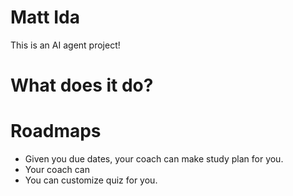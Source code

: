 # Matt Ida

This is an AI agent project! 

# What does it do?


# Roadmaps 

- Given you due dates, your coach can make study plan for you. 
- Your coach can 
- You can customize quiz for you. 